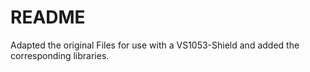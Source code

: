 # README #

Adapted the original Files for use with a VS1053-Shield and added the corresponding libraries.
